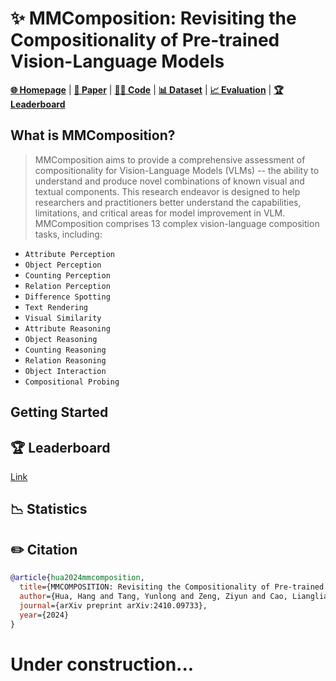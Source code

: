 
# ✨ MMComposition: Revisiting the Compositionality of Pre-trained Vision-Language Models
[**🌐 Homepage**](https://hanghuacs.github.io/MMComposition/) | [**🔬 Paper**](https://arxiv.org/abs/2410.09733) | [**👩‍💻 Code**](https://github.com/hanghuacs/MMComposition_/blob/main/evaluation.py) | [**📊 Dataset**](https://github.com/hanghuacs/MMComposition_) | [**📈 Evaluation**](https://github.com/hanghuacs/MMComposition_) | [**🏆 Leaderboard**](https://hanghuacs.github.io/MMComposition/#leaderboard)

## What is MMComposition?
> MMComposition aims to provide a comprehensive assessment of compositionality for Vision-Language Models (VLMs) -- the ability to understand and produce novel combinations of known visual and textual components. This research endeavor is designed to help researchers and practitioners better understand the capabilities, limitations, and critical areas for model improvement in VLM. MMComposition comprises 13 complex vision-language composition tasks, including:
- `Attribute Perception`
- `Object Perception`
- `Counting Perception`
- `Relation Perception`
- `Difference Spotting`
- `Text Rendering`
- `Visual Similarity`
- `Attribute Reasoning`
- `Object Reasoning`
- `Counting Reasoning`
- `Relation Reasoning`
- `Object Interaction`
- `Compositional Probing`

## Getting Started

## 🏆 Leaderboard
[Link](https://hanghuacs.github.io/MMComposition/#leaderboard)

## 📉 Statistics


## ✏️ Citation
```bibtex
@article{hua2024mmcomposition,
  title={MMCOMPOSITION: Revisiting the Compositionality of Pre-trained Vision-Language Models},
  author={Hua, Hang and Tang, Yunlong and Zeng, Ziyun and Cao, Liangliang and Yang, Zhengyuan and He, Hangfeng and Xu, Chenliang and Luo, Jiebo},
  journal={arXiv preprint arXiv:2410.09733},
  year={2024}
}
```

# Under construction...
